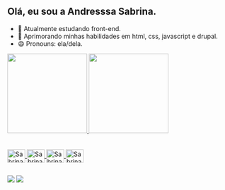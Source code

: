 ## Olá, eu sou a Andresssa Sabrina.

- 🔭 Atualmente estudando front-end.
- 🌱 Aprimorando minhas habilidades em html, css, javascript e drupal.
- 😄 Pronouns: ela/dela. 

 <div>
  <a href="https://github.com/andressasabrinadev">
  <img height="180em" src="https://github-readme-stats.vercel.app/api?username=andressasabrinadev&show_icons=true&theme=jolly&include_all_commits=true&count_private=true"/>
  <img height="180em" src="https://github-readme-stats.vercel.app/api/top-langs/?username=andressasabrinadev&layout=compact&langs_count=16&theme=jolly"/>
</div> 
  <div style="display: inline_block"><br>
  <div style="display: inline_block"><br>
  <img align="center" alt="Sabrina-css" height="30" width="40" src="https://cdn.jsdelivr.net/gh/devicons/devicon@latest/icons/css3/css3-original.svg" /> 
  <img align="center" alt="Sabrina-html" height="30" width="40" src="https://cdn.jsdelivr.net/gh/devicons/devicon@latest/icons/html5/html5-original.svg" /> 
  <img align="center" alt="Sabrina-css" height="30" width="40" src="https://cdn.jsdelivr.net/gh/devicons/devicon@latest/icons/javascript/javascript-original.svg" />    
  <img align="center" alt="Sabrina-css" height="30" width="40" src="https://cdn.jsdelivr.net/gh/devicons/devicon@latest/icons/drupal/drupal-original.svg" /> 
</div>  
    
##
<div>
  <a href=https://www.linkedin.com/in/andressa-s-376893204/ target="_blank"><img src="https://img.shields.io/badge/LinkedIn-0077B5?style=for-the-badge&logo=linkedin&logoColor=white" target="_blank"></a> 
  <a href = "mailto:andressa.sabrinadev@gmail.com"><img src="https://img.shields.io/badge/Gmail-D14836?style=for-the-badge&logo=gmail&logoColor=white" target="_blank"></a>
</div> 
